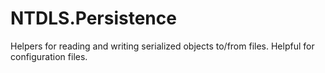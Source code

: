 # NTDLS.Persistence
Helpers for reading and writing serialized objects to/from files. Helpful for configuration files.
